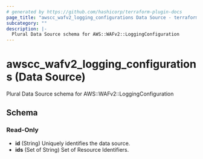 ```yaml
---
# generated by https://github.com/hashicorp/terraform-plugin-docs
page_title: "awscc_wafv2_logging_configurations Data Source - terraform-provider-awscc"
subcategory: ""
description: |-
  Plural Data Source schema for AWS::WAFv2::LoggingConfiguration
---
```


# awscc_wafv2_logging_configurations (Data Source)

Plural Data Source schema for AWS::WAFv2::LoggingConfiguration



<!-- schema generated by tfplugindocs -->
## Schema

### Read-Only

- **id** (String) Uniquely identifies the data source.
- **ids** (Set of String) Set of Resource Identifiers.


